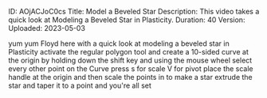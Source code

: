 ID: AOjACJoC0cs
Title: Model a Beveled Star
Description: This video takes a quick look at Modeling a Beveled Star in Plasticity.
Duration: 40
Version: 
Uploaded: 2023-05-03

yum yum Floyd here with a quick look at
modeling a beveled star in Plasticity
activate the regular polygon tool and
create a 10-sided curve at the origin by
holding down the shift key and using the
mouse wheel
select every other point on the Curve
press s for scale V for pivot place the
scale handle at the origin and then
scale the points in to make a star
extrude the star and taper it to a point
and you're all set